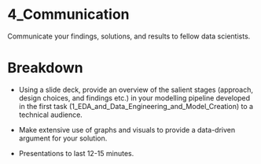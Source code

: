 # 4_Communication

Communicate your findings, solutions, and results to fellow data
scientists.

# Breakdown
* Using a slide deck, provide an overview of the salient stages (approach, design choices, and findings etc.) in your modelling pipeline developed in the first task (1_EDA_and_Data_Engineering_and_Model_Creation) to a technical audience.

* Make extensive use of graphs and visuals to provide a data-driven argument for your solution.

* Presentations to last 12-15 minutes.